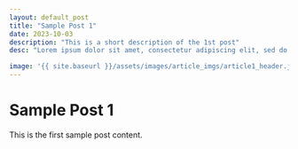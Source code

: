 ```yaml
---
layout: default_post
title: "Sample Post 1"
date: 2023-10-03
description: "This is a short description of the 1st post"
desc: "Lorem ipsum dolor sit amet, consectetur adipiscing elit, sed do eiusmod tempor incididunt ut labore et dolore magna aliqua. Ut enim ad minim veniam, quis nostrud exercitation ullamco laboris nisi ut aliquip ex ea commodo consequat."

image: '{{ site.baseurl }}/assets/images/article_imgs/article1_header.jpg'
---
```


# Sample Post 1

This is the first sample post content.
